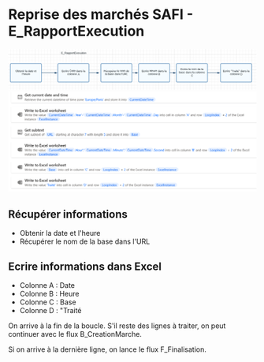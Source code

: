 # Reprise des marchés SAFI - E_RapportExecution

![Reprise Marchés SAFI - E_RapportExecution Diagramme](RepriseMarchesSAFI-E_RapportExecution_Diagramme.png)
![Reprise Marchés SAFI - E_RapportExecution Power Automate](RepriseMarchesSAFI-E_RapportExecution_PowerAutomate.png)


## Récupérer informations

- Obtenir la date et l'heure
- Récupérer le nom de la base dans l'URL

## Ecrire informations dans Excel
- Colonne A : Date
- Colonne B : Heure
- Colonne C : Base
- Colonne D : "Traité

On arrive à la fin de la boucle. S'il reste des lignes à traiter, on peut continuer avec le flux B_CreationMarche.

Si on arrive à la dernière ligne, on lance le flux F_Finalisation.